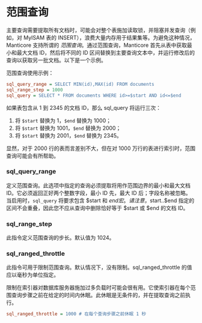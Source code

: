 # 范围查询 


主要查询需要提取所有文档时，可能会对整个表施加读取锁，并阻塞并发查询（例如，对 MyISAM 表的 INSERT），浪费大量内存用于结果集等。为避免这种情况，Manticore 支持所谓的 *范围查询*。通过范围查询，Manticore 首先从表中获取最小和最大文档 ID，然后将不同的 ID 区间替换到主要查询文本中，并运行修改后的查询以获取另一批文档。以下是一个示例。

范围查询使用示例：

```ini
sql_query_range = SELECT MIN(id),MAX(id) FROM documents
sql_range_step = 1000
sql_query = SELECT * FROM documents WHERE id>=$start AND id<=$end
```

如果表包含从 1 到 2345 的文档 ID，那么 sql_query 将运行三次：

1.  将 `$start` 替换为 1，`$end` 替换为 1000；
2.  将 `$start` 替换为 1001，`$end` 替换为 2000；
3.  将 `$start` 替换为 2001，`$end` 替换为 2345。

显然，对于 2000 行的表而言差别不大，但在对 1000 万行的表进行索引时，范围查询可能会有所帮助。

### sql_query_range

定义范围查询。此选项中指定的查询必须提取将用作范围边界的最小和最大文档 ID。它必须返回正好两个整数字段，最小 ID 先，最大 ID 后；字段名称被忽略。当启用时，`sql_query` 将要求包含 $start 和 $end 宏。请注意，$start..$end 指定的区间不会重叠，因此您不应从查询中删除恰好等于 $start 或 $end 的文档 ID。
 
### sql_range_step

此指令定义范围查询的步长。默认值为 1024。

### sql_ranged_throttle

此指令可用于限制范围查询。默认情况下，没有限制。sql_ranged_throttle 的值应以毫秒为单位指定。

限制在索引器对数据库服务器施加过多负载时可能会很有用。它使索引器在每个范围查询步骤之前在给定的时间内休眠。此休眠是无条件的，并在提取查询之前执行。

```ini
sql_ranged_throttle = 1000 # 在每个查询步骤之前休眠 1 秒
```
<!-- proofread -->
